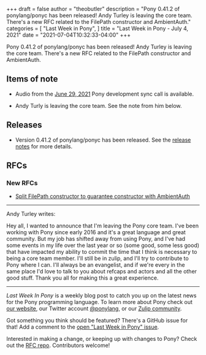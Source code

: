 +++
draft = false
author = "theobutler"
description = "Pony 0.41.2 of ponylang/ponyc has been released! Andy Turley is leaving the core team. There's a new RFC related to the FilePath constructor and AmbientAuth."
categories = [
    "Last Week in Pony",
]
title = "Last Week in Pony - July 4, 2021"
date = "2021-07-04T10:32:33-04:00"
+++

Pony 0.41.2 of ponylang/ponyc has been released! Andy Turley is leaving the core team. There's a new RFC related to the FilePath constructor and AmbientAuth.


<!--more-->


## Items of note

- Audio from the [June 29, 2021](https://sync-recordings.ponylang.io/r/2021-06-29.m4a) Pony development sync call is available.

- Andy Turly is leaving the core team. See the note from him below.

## Releases

- Version 0.41.2 of ponylang/ponyc has been released.
See the [release notes](https://github.com/ponylang/ponyc/releases/tag/0.41.2) for more details.

## RFCs

### New RFCs

- [Split FilePath constructor to guarantee constructor with AmbientAuth](https://github.com/ponylang/rfcs/pull/190)

---

Andy Turley writes:

Hey all, I wanted to announce that I'm leaving the Pony core team. I've been working with Pony since early 2016 and it's a great language and great community. But my job has shifted away from using Pony, and I've had some events in my life over the last year or so (some good, some less good) that have impacted my ability to commit the time that I think is necessary to being a core team member. I'll still be in zulip, and I'll try to contribute to Pony where I can. I'll always be an evangelist, and if we're every in the same place I'd love to talk to you about refcaps and actors and all the other good stuff. Thank you all for making this a great experience.

___

_Last Week In Pony_ is a weekly blog post to catch you up on the latest news for the Pony programming language. To learn more about Pony check out [our website](https://ponylang.io), our Twitter account [@ponylang](https://twitter.com/ponylang), or our [Zulip community](https://ponylang.zulipchat.com).

Got something you think should be featured? There's a GitHub issue for that! Add a comment to the [open "Last Week in Pony" issue](https://github.com/ponylang/ponylang.github.io/issues?q=is%3Aissue+is%3Aopen+label%3Alast-week-in-pony).

Interested in making a change, or keeping up with changes to Pony? Check out the [RFC repo](https://github.com/ponylang/rfcs). Contributors welcome!
